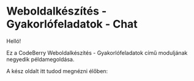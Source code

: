 # Weboldalkészítés - Gyakorlófeladatok - Chat

Helló!

Ez a CodeBerry Weboldalkészítés - Gyakorlófeladatok című moduljának negyedik példamegoldása.

A kész oldalt itt tudod megnézni élőben:
